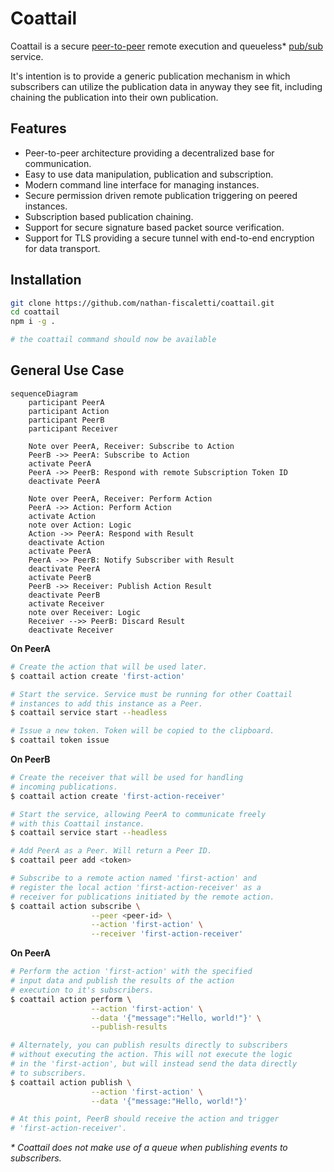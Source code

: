 # Coattail

Coattail is a secure [peer-to-peer](https://en.wikipedia.org/wiki/Peer-to-peer) remote execution and queueless* [pub/sub](https://en.wikipedia.org/wiki/Publish%E2%80%93subscribe_pattern) service.

It's intention is to provide a generic publication mechanism in which subscribers can utilize the publication data in anyway they see fit, including chaining the publication into their own publication.

## Features

- Peer-to-peer architecture providing a decentralized base for communication.
- Easy to use data manipulation, publication and subscription.
- Modern command line interface for managing instances.
- Secure permission driven remote publication triggering on peered instances.
- Subscription based publication chaining.
- Support for secure signature based packet source verification.
- Support for TLS providing a secure tunnel with end-to-end encryption for data transport.

## Installation

```sh
git clone https://github.com/nathan-fiscaletti/coattail.git
cd coattail
npm i -g .

# the coattail command should now be available
```

## General Use Case

```mermaid
sequenceDiagram
    participant PeerA
    participant Action
    participant PeerB
    participant Receiver

    Note over PeerA, Receiver: Subscribe to Action
    PeerB ->> PeerA: Subscribe to Action
    activate PeerA
    PeerA ->> PeerB: Respond with remote Subscription Token ID
    deactivate PeerA

    Note over PeerA, Receiver: Perform Action
    PeerA ->> Action: Perform Action
    activate Action
    note over Action: Logic
    Action ->> PeerA: Respond with Result
    deactivate Action
    activate PeerA
    PeerA ->> PeerB: Notify Subscriber with Result
    deactivate PeerA
    activate PeerB
    PeerB ->> Receiver: Publish Action Result
    deactivate PeerB
    activate Receiver
    note over Receiver: Logic
    Receiver -->> PeerB: Discard Result
    deactivate Receiver
```

**On PeerA**
```sh
# Create the action that will be used later.
$ coattail action create 'first-action'

# Start the service. Service must be running for other Coattail
# instances to add this instance as a Peer.
$ coattail service start --headless

# Issue a new token. Token will be copied to the clipboard.
$ coattail token issue
```

**On PeerB**
```sh
# Create the receiver that will be used for handling
# incoming publications.
$ coattail action create 'first-action-receiver'

# Start the service, allowing PeerA to communicate freely
# with this Coattail instance.
$ coattail service start --headless

# Add PeerA as a Peer. Will return a Peer ID.
$ coattail peer add <token>

# Subscribe to a remote action named 'first-action' and
# register the local action 'first-action-receiver' as a
# receiver for publications initiated by the remote action.
$ coattail action subscribe \
                  --peer <peer-id> \
                  --action 'first-action' \
                  --receiver 'first-action-receiver'
```

**On PeerA**
```sh
# Perform the action 'first-action' with the specified
# input data and publish the results of the action
# execution to it's subscribers.
$ coattail action perform \
                  --action 'first-action' \
                  --data '{"message":"Hello, world!"}' \
                  --publish-results

# Alternately, you can publish results directly to subscribers
# without executing the action. This will not execute the logic
# in the 'first-action', but will instead send the data directly
# to subscribers.
$ coattail action publish \
                  --action 'first-action' \
                  --data '{"message:"Hello, world!"}'

# At this point, PeerB should receive the action and trigger
# 'first-action-receiver'.
```

_* Coattail does not make use of a queue when publishing events to subscribers._
